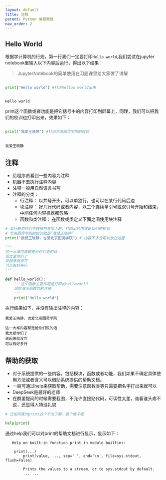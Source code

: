 ```yaml
---
layout: default
title: 注释
parent: Python 编程教程
nav_order: 2
---
```

## Hello World

根据学计算机的行规，第一行我们一定要打印`Hello world`,我们尝试在jupyter notebook里输入以下内容后运行，得出以下结果：

> JupyterNotebook的简单使用在习题课里给大家做了讲解

```python
 
print("Hello world") #打印hellow world出来
 
```

    Hello world

print这个函数或者功能是把它括号中的内容打印到屏幕上，同理，我们可以把我们的校训也打印出来，效果如下：

```python
 
print("我爱王晓静") #打印北京图灵学院的校训
 
```

    我爱王晓静

## 注释
- 给程序员看到一些内容为注释
- 机器不去执行注释内容
- 注释一般用自然语言书写
- 注释的分类：
    - 行注释： 以井号开头，可以单独行，也可以在某行代码后边
    - 块注释： 好几行代码或者内容，以三个连续单引号或双引号开始和结束，中间任何内容机器都忽略
    - 函数和类注释： 在函数或类定义下面之间使用块注释

```python
# 本行是怕你们不理解特意加上的，打印出的内容是我们的校训
# 北京图灵学院的校训就是“我爱王晓静”
print("我爱王晓静，也爱北京图灵学院") # 内容不多也可以放在这里

"""
这一大堆内容都是给你们说的话
我太爱你们了
说起来就没完
可以有好多行
""" 

def hello_world():
    '''这个函数主要作用是打印出helloworld 
    同时演示函数内的注释
    '''
    print('Hello world')

```

执行结果如下，并没有输出注释的内容：

    我爱王晓静，也爱北京图灵学院

    这一大堆内容都是给你们说的话
	我太爱你们了
	说起来就没完
	可以有好多行
    
## 帮助的获取

- 对于系统提供的一些内容，包括模块，函数或者功能，我们如果不确定具体使用方法或者含义可以借助系统提供的帮助文档。
- 一般可通过help来获取帮助，需要注意函数类等只需要把名字打出来就可以
- DeepSeek是最好的老师
- 在群里提问的时候需要截图，不允许直接贴代码，可读性太差，谁看谁头疼不说，还显得人特没礼貌

```python
# 比如问我对print这个不太了解，是个啥子呢

help(print)
```

通过help我们可以对print的帮助文档进行显示，显示如下：

       Help on built-in function print in module builtins:

        print(...)
            print(value, ..., sep=' ', end='\n', file=sys.stdout, flush=False)
            
            Prints the values to a stream, or to sys.stdout by default.
            ... ...
            
